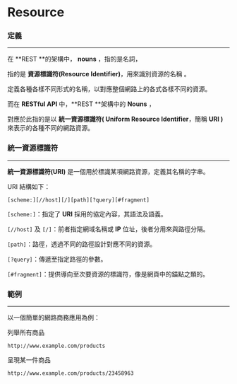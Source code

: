 # Resource

### 定義

---

在 **REST **的架構中， **nouns** ，指的是名詞，

指的是 **資源標識符\(Resource Identifier\)**，用來識別資源的名稱 。

定義各種各樣不同形式的名稱，以對應整個網路上的各式各樣不同的資源。

而在 **RESTful API** 中，**REST **架構中的 **Nouns** ，

對應於此指的是以 **統一資源標識符\( Uniform Resource Identifier**，簡稱 **URI \)**  來表示的各種不同的網路資源。

### **統一資源標識符**

---

**統一資源標識符\(URI\)** 是一個用於標識某項網路資源，定義其名稱的字串。

URI 結構如下：

```
[scheme:][//host][/][path][?query][#fragment]
```

`[scheme:]`：指定了 **URI** 採用的協定內容，其語法及語義。

`[//host]` 及 `[/]`：前者指定網域名稱或 **IP** 位址，後者分用來與路徑分隔。

`[path]`：路徑，透過不同的路徑設計對應不同的資源。

`[?query]`：傳遞至指定路徑的參數。

`[#fragment]`：提供導向至次要資源的標識符，像是網頁中的錨點之類的。

### 範例

---

以一個簡單的網路商務應用為例：

列舉所有商品

```
http://www.example.com/products
```

呈現某一件商品

```
http://www.example.com/products/23458963
```


